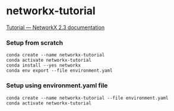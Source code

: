 # networkx-tutorial

[Tutorial — NetworkX 2.3 documentation](https://networkx.github.io/documentation/stable/tutorial.html#)

### Setup from scratch
```
conda create --name networkx-tutorial
conda activate networkx-tutorial
conda install --yes networkx
conda env export --file environment.yaml
```

### Setup using environment.yaml file
```
conda create --name networkx-tutorial --file environment.yaml
conda activate networkx-tutorial
```
